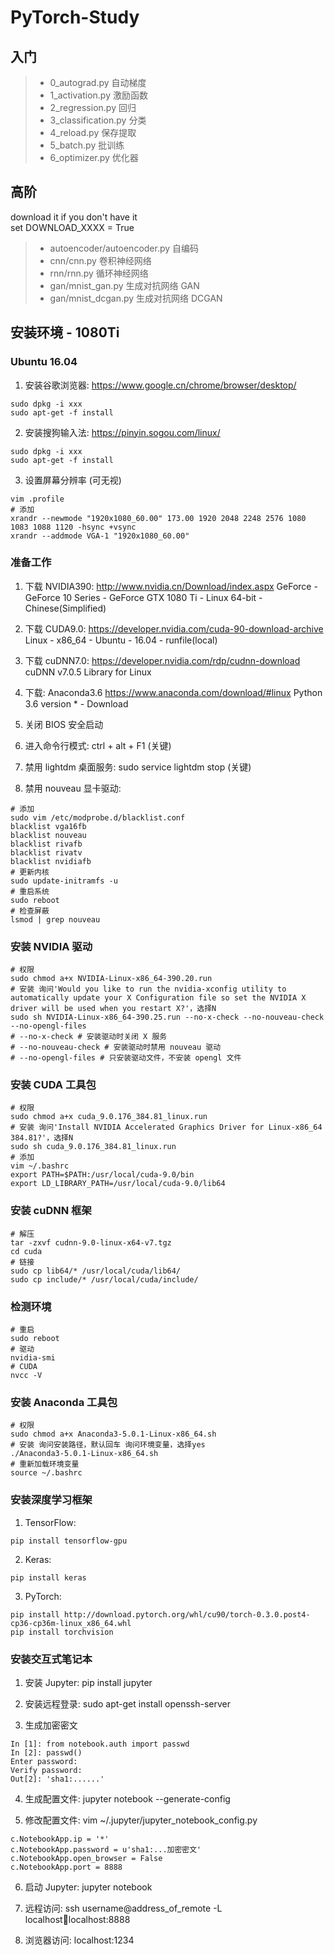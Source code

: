 # PyTorch-Study

## 入门
> * 0_autograd.py 自动梯度
> * 1_activation.py 激励函数
> * 2_regression.py 回归
> * 3_classification.py 分类
> * 4_reload.py 保存提取
> * 5_batch.py 批训练
> * 6_optimizer.py 优化器

## 高阶
download it if you don't have it  
set DOWNLOAD_XXXX = True  
> * autoencoder/autoencoder.py 自编码
> * cnn/cnn.py 卷积神经网络
> * rnn/rnn.py 循环神经网络
> * gan/mnist_gan.py 生成对抗网络 GAN
> * gan/mnist_dcgan.py 生成对抗网络 DCGAN

## 安装环境 - 1080Ti

### Ubuntu 16.04
1. 安装谷歌浏览器: https://www.google.cn/chrome/browser/desktop/
```
sudo dpkg -i xxx
sudo apt-get -f install
```
2. 安装搜狗输入法: https://pinyin.sogou.com/linux/
```
sudo dpkg -i xxx
sudo apt-get -f install
```
3. 设置屏幕分辨率 (可无视)
```
vim .profile
# 添加
xrandr --newmode "1920x1080_60.00" 173.00 1920 2048 2248 2576 1080 1083 1088 1120 -hsync +vsync
xrandr --addmode VGA-1 "1920x1080_60.00"
```

### 准备工作
1. 下载 NVIDIA390:
http://www.nvidia.cn/Download/index.aspx
GeForce - GeForce 10 Series - GeForce GTX 1080 Ti - Linux 64-bit - Chinese(Simplified)

2. 下载 CUDA9.0:
https://developer.nvidia.com/cuda-90-download-archive
Linux - x86_64 - Ubuntu - 16.04 - runfile(local)

3. 下载 cuDNN7.0:
https://developer.nvidia.com/rdp/cudnn-download
cuDNN v7.0.5 Library for Linux

4. 下载:
Anaconda3.6 https://www.anaconda.com/download/#linux
Python 3.6 version * - Download

5. 关闭 BIOS 安全启动

6. 进入命令行模式: ctrl + alt + F1 (关键)

7. 禁用 lightdm 桌面服务: sudo service lightdm stop (关键)

8. 禁用 nouveau 显卡驱动: 
```
# 添加
sudo vim /etc/modprobe.d/blacklist.conf
blacklist vga16fb 
blacklist nouveau 
blacklist rivafb 
blacklist rivatv 
blacklist nvidiafb
# 更新内核
sudo update-initramfs -u
# 重启系统
sudo reboot
# 检查屏蔽
lsmod | grep nouveau
```

### 安装 NVIDIA 驱动
```
# 权限
sudo chmod a+x NVIDIA-Linux-x86_64-390.20.run
# 安装 询问'Would you like to run the nvidia-xconfig utility to automatically update your X Configuration file so set the NVIDIA X driver will be used when you restart X?'，选择N
sudo sh NVIDIA-Linux-x86_64-390.25.run --no-x-check --no-nouveau-check --no-opengl-files
# --no-x-check # 安装驱动时关闭 X 服务
# --no-nouveau-check # 安装驱动时禁用 nouveau 驱动
# --no-opengl-files # 只安装驱动文件，不安装 opengl 文件
```

### 安装 CUDA 工具包
```
# 权限
sudo chmod a+x cuda_9.0.176_384.81_linux.run
# 安装 询问'Install NVIDIA Accelerated Graphics Driver for Linux-x86_64 384.81?'，选择N
sudo sh cuda_9.0.176_384.81_linux.run
# 添加
vim ~/.bashrc
export PATH=$PATH:/usr/local/cuda-9.0/bin
export LD_LIBRARY_PATH=/usr/local/cuda-9.0/lib64
```

### 安装 cuDNN 框架
```
# 解压
tar -zxvf cudnn-9.0-linux-x64-v7.tgz
cd cuda
# 链接
sudo cp lib64/* /usr/local/cuda/lib64/
sudo cp include/* /usr/local/cuda/include/
```

### 检测环境
```
# 重启
sudo reboot
# 驱动
nvidia-smi
# CUDA
nvcc -V
```

### 安装 Anaconda 工具包
```
# 权限
sudo chmod a+x Anaconda3-5.0.1-Linux-x86_64.sh
# 安装 询问安装路径，默认回车 询问环境变量，选择yes
./Anaconda3-5.0.1-Linux-x86_64.sh
# 重新加载环境变量
source ~/.bashrc
```

### 安装深度学习框架
1. TensorFlow:
```
pip install tensorflow-gpu
```

2. Keras:
```
pip install keras
```

3. PyTorch:
```
pip install http://download.pytorch.org/whl/cu90/torch-0.3.0.post4-cp36-cp36m-linux_x86_64.whl
pip install torchvision
```

### 安装交互式笔记本
1. 安装 Jupyter:
pip install jupyter

2. 安装远程登录:
sudo apt-get install openssh-server

3. 生成加密密文
```
In [1]: from notebook.auth import passwd
In [2]: passwd()
Enter password: 
Verify password: 
Out[2]: 'sha1:......'
```

4. 生成配置文件:
jupyter notebook --generate-config

5. 修改配置文件:
vim ~/.jupyter/jupyter_notebook_config.py 
```
c.NotebookApp.ip = '*'
c.NotebookApp.password = u'sha1:...加密密文'
c.NotebookApp.open_browser = False
c.NotebookApp.port = 8888
```

6. 启动 Jupyter:
jupyter notebook

7. 远程访问:
ssh username@address_of_remote -L localhost:1234:localhost:8888

8. 浏览器访问: localhost:1234
